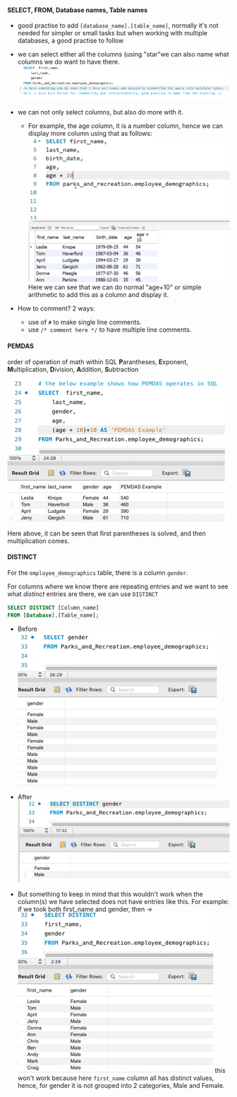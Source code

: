 #### SELECT, FROM, Database names, Table names
- good practise to add ```[database_name].[table_name]```, normally it's not needed for simpler or small tasks but when working with multiple databases, a good practise to follow

- we can select either all the columns (using "star"we can also name what columns we do want to have there. ![](attachments/Pasted%20image%2020250325124439.png)

- we can not only select columns, but also do more with it.
	- For example, the age column, it is a number column, hence we can display more column using that as follows:![](attachments/Pasted%20image%2020250324164452.png)Here we can see that we can do normal "age+10" or simple arithmetic to add this as a column and display it.

- How to comment? 2 ways:
	- use of ```#``` to make single line comments.
	- use ```/* comment here */``` to have multiple line comments.
#### PEMDAS
order of operation of math within SQL
**P**arantheses, **E**xponent, **M**ultiplication, **D**ivision, **A**ddition, **S**ubtraction

![](attachments/Pasted%20image%2020250325134804.png)

Here above, it can be seen that first parentheses is solved, and then multiplication comes.

#### DISTINCT

For the ```employee_demographics``` table, there is a column ```gender```.

For columns where we know there are repeating entries and we want to see what *distinct* entries are there, we can use ```DISTINCT```

```sql 
SELECT DISTINCT [Column_name]
FROM [Database].[Table_name];
```

* Before
	![](attachments/Pasted%20image%2020250325140230.png)

- After
	![](attachments/Pasted%20image%2020250325140320.png)

- But something to keep in mind that this wouldn't work when the column(s) we have selected does not have entries like this. 
	For example: if we took both first_name and gender, then → ![](attachments/Pasted%20image%2020250325140612.png)
	this won't work because here ```first_name``` column all has distinct values, hence, for gender it is not grouped into 2 categories, Male and Female.












